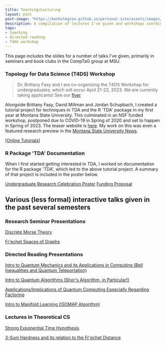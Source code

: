 ```yaml
---
title: Teaching/Lecturing
layout: post
post-image: "https://benholmgren.github.io/personal-site/assets/images/yrf.png"
description: A compilation of lectures I've given and workshops coordinated.
tags:
- teaching
- directed reading
- T4DS workshop
---
```


This page includes the slides for a number of talks I've given, primarily in seminars and book clubs in the CompTaG group at MSU.

### Topology for Data Science (T4DS) Workshop

> Dr. Brittany Fasy and I are co-organizing the T4DS Workshop for undergraduates, which will occur April 21-22, 2023. We are currently taking applicants! See our [flyer](../assets/flyer.pdf)

Alongside Brittany Fasy, David Millman and Jordan Schupbach, I created a tutorial project for
techniques in TDA and the R 'TDA' package in my first year at Montana State University. 
This culminated in an NSF funded workshop, postponed due to COVID-19
in Spring of 2020 and set to happen in Spring of 2023. The teaser website is [here](https://comptag.github.io/t4ds/). My work on this was even a featured research preview in the
[Montana State University News](https://www.montana.edu/news/19766/msu-undergraduate-helps-make-complex-computer-science-more-accessible).

[[Online Tutorials](https://comptag.github.io/t4ds/)]


### R Package 'TDA' Documentation

When I first started getting interested in TDA, I worked on documentation for the R package 'TDA', which led to the above tutorial project. A summary of that project is included in the poster below.

[Undergraduate Research Celebration Poster](../assets/TDA_doc_poster.pdf)
[Funding Proposal](../assets/USP_19_20.pdf)



## Various (less formal) interactive talks given in the past several semesters

### Research Seminar Presentations

[Discrete Morse Theory](../assets/talks/DMT2.pdf)

[Fr\'echet Spaces of Graphs](../assets/talks/FrechetSpaces.pdf)


### Directed Reading Presentations

[Intro to Quantum Mechanics and its Applications in Computing (Bell Inequalities and Quantum Teleportation)](../assets/talks/2.5&2.6.pdf)

[Intro to Quantum Algorithms (Shor's Algorithm, in Particular!)](../assets/talks/4.1&4.3.pdf)

[Applications/Implications of Quantum Computing Especially Regarding Factoring](../assets/talks/5.3&5.4.pdf)

[Intro to Manifold Learning (ISOMAP Algorithm)](../assets/talks/ISOMAP.pdf)


### Lectures in Theoretical CS

[Strong Exponential Time Hypothesis](../assets/talks/SETH.pdf)

[3-Sum Hardness and its relation to the Fr\'echet Distance](../assets/talks/3SUM.pdf)